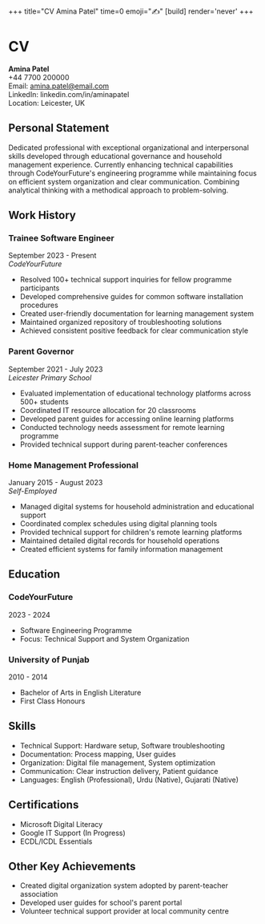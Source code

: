 +++
title="CV Amina Patel"
time=0
emoji="✍️"
[build]
render='never'
+++

# CV

**Amina Patel**  
+44 7700 200000  
Email: amina.patel@email.com  
LinkedIn: linkedin.com/in/aminapatel  
Location: Leicester, UK

## Personal Statement

Dedicated professional with exceptional organizational and interpersonal skills developed through educational governance and household management experience. Currently enhancing technical capabilities through CodeYourFuture's engineering programme while maintaining focus on efficient system organization and clear communication. Combining analytical thinking with a methodical approach to problem-solving.

## Work History

### Trainee Software Engineer

September 2023 - Present  
_CodeYourFuture_

- Resolved 100+ technical support inquiries for fellow programme participants
- Developed comprehensive guides for common software installation procedures
- Created user-friendly documentation for learning management system
- Maintained organized repository of troubleshooting solutions
- Achieved consistent positive feedback for clear communication style

### Parent Governor

September 2021 - July 2023  
_Leicester Primary School_

- Evaluated implementation of educational technology platforms across 500+ students
- Coordinated IT resource allocation for 20 classrooms
- Developed parent guides for accessing online learning platforms
- Conducted technology needs assessment for remote learning programme
- Provided technical support during parent-teacher conferences

### Home Management Professional

January 2015 - August 2023  
_Self-Employed_

- Managed digital systems for household administration and educational support
- Coordinated complex schedules using digital planning tools
- Provided technical support for children's remote learning platforms
- Maintained detailed digital records for household operations
- Created efficient systems for family information management

## Education

### CodeYourFuture

2023 - 2024

- Software Engineering Programme
- Focus: Technical Support and System Organization

### University of Punjab

2010 - 2014

- Bachelor of Arts in English Literature
- First Class Honours

## Skills

- Technical Support: Hardware setup, Software troubleshooting
- Documentation: Process mapping, User guides
- Organization: Digital file management, System optimization
- Communication: Clear instruction delivery, Patient guidance
- Languages: English (Professional), Urdu (Native), Gujarati (Native)

## Certifications

- Microsoft Digital Literacy
- Google IT Support (In Progress)
- ECDL/ICDL Essentials

## Other Key Achievements

- Created digital organization system adopted by parent-teacher association
- Developed user guides for school's parent portal
- Volunteer technical support provider at local community centre
